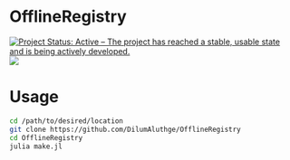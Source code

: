 # OfflineRegistry

<a href="https://www.repostatus.org/#active">
<img src="https://www.repostatus.org/badges/latest/active.svg"
alt="Project Status: Active – The project has reached a stable,
usable state and is being actively developed."
/></a> <a
href="https://travis-ci.com/DilumAluthge/OfflineRegistry/branches">
<img
src="https://travis-ci.com/DilumAluthge/OfflineRegistry.svg?branch=master"/>
</a>

# Usage

```bash
cd /path/to/desired/location
git clone https://github.com/DilumAluthge/OfflineRegistry
cd OfflineRegistry
julia make.jl
```
